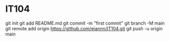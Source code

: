# IT104
git init
git add README.md
git commit -m "first commit"
git branch -M main
git remote add origin https://github.com/ejannn/IT104.git
git push -u origin main
